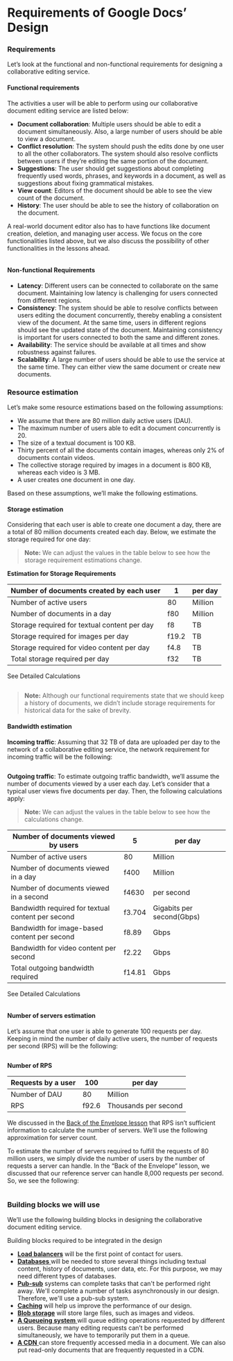 # Requirements of Google Docs’ Design

### Requirements <a href="#requirements-0" id="requirements-0"></a>

Let’s look at the functional and non-functional requirements for designing a collaborative editing service.

#### Functional requirements <a href="#functional-requirements-1" id="functional-requirements-1"></a>

The activities a user will be able to perform using our collaborative document editing service are listed below:

* **Document collaboration**: Multiple users should be able to edit a document simultaneously. Also, a large number of users should be able to view a document.
* **Conflict resolution**: The system should push the edits done by one user to all the other collaborators. The system should also resolve conflicts between users if they’re editing the same portion of the document.
* **Suggestions**: The user should get suggestions about completing frequently used words, phrases, and keywords in a document, as well as suggestions about fixing grammatical mistakes.
* **View count**: Editors of the document should be able to see the view count of the document.
* **History**: The user should be able to see the history of collaboration on the document.

A real-world document editor also has to have functions like document creation, deletion, and managing user access. We focus on the core functionalities listed above, but we also discuss the possibility of other functionalities in the lessons ahead.

<figure><img src="https://kuweiguge.github.io/Grokking-Modern-System-Design-Interview-Gitbook/assets/Screenshot 2023-09-06 at 2.29.57 AM.png" alt=""><figcaption></figcaption></figure>

#### Non-functional Requirements <a href="#non-functional-requirements-0" id="non-functional-requirements-0"></a>

* **Latency**: Different users can be connected to collaborate on the same document. Maintaining low latency is challenging for users connected from different regions.
* **Consistency**: The system should be able to resolve conflicts between users editing the document concurrently, thereby enabling a consistent view of the document. At the same time, users in different regions should see the updated state of the document. Maintaining consistency is important for users connected to both the same and different zones.
* **Availability**: The service should be available at all times and show robustness against failures.
* **Scalability**: A large number of users should be able to use the service at the same time. They can either view the same document or create new documents.

### Resource estimation <a href="#resource-estimation-0" id="resource-estimation-0"></a>

Let’s make some resource estimations based on the following assumptions:

* We assume that there are 80 million daily active users (DAU).
* The maximum number of users able to edit a document concurrently is 20.
* The size of a textual document is 100 KB.
* Thirty percent of all the documents contain images, whereas only 2% of documents contain videos.
* The collective storage required by images in a document is 800 KB, whereas each video is 3 MB.
* A user creates one document in one day.

Based on these assumptions, we’ll make the following estimations.

#### Storage estimation <a href="#storage-estimation-1" id="storage-estimation-1"></a>

Considering that each user is able to create one document a day, there are a total of 80 million documents created each day. Below, we estimate the storage required for one day:

> **Note:** We can adjust the values in the table below to see how the storage requirement estimations change.

**Estimation for Storage Requirements**

| Number of documents created by each user     | 1     | per day |
| -------------------------------------------- | ----- | ------- |
| Number of active users                       | 80    | Million |
| Number of documents in a day                 | f80   | Million |
| Storage required for textual content per day | f8    | TB      |
| Storage required for images per day          | f19.2 | TB      |
| Storage required for video content per day   | f4.8  | TB      |
| Total storage required per day               | f32   | TB      |

See Detailed Calculations

<figure><img src="https://kuweiguge.github.io/Grokking-Modern-System-Design-Interview-Gitbook/assets/Screenshot 2023-09-06 at 2.30.32 AM.png" alt=""><figcaption></figcaption></figure>

> **Note:** Although our functional requirements state that we should keep a history of documents, we didn’t include storage requirements for historical data for the sake of brevity.

#### Bandwidth estimation <a href="#bandwidth-estimation-0" id="bandwidth-estimation-0"></a>

**Incoming traffic**: Assuming that 32 TB of data are uploaded per day to the network of a collaborative editing service, the network requirement for incoming traffic will be the following:

<figure><img src="https://kuweiguge.github.io/Grokking-Modern-System-Design-Interview-Gitbook/assets/Screenshot 2023-09-06 at 2.31.11 AM.png" alt=""><figcaption></figcaption></figure>

**Outgoing traffic**: To estimate outgoing traffic bandwidth, we’ll assume the number of documents viewed by a user each day. Let’s consider that a typical user views five documents per day. Then, the following calculations apply:

> **Note:** We can adjust the values in the table below to see how the calculations change.



| Number of documents viewed by users               | 5      | per day                   |
| ------------------------------------------------- | ------ | ------------------------- |
| Number of active users                            | 80     | Million                   |
| Number of documents viewed in a day               | f400   | Million                   |
| Number of documents viewed in a second            | f4630  | per second                |
| Bandwidth required for textual content per second | f3.704 | Gigabits per second(Gbps) |
| Bandwidth for image-based content per second      | f8.89  | Gbps                      |
| Bandwidth for video content per second            | f2.22  | Gbps                      |
| Total outgoing bandwidth required                 | f14.81 | Gbps                      |

See Detailed Calculations

<figure><img src="https://kuweiguge.github.io/Grokking-Modern-System-Design-Interview-Gitbook/assets/Screenshot 2023-09-06 at 2.31.44 AM.png" alt=""><figcaption></figcaption></figure>

#### Number of servers estimation <a href="#number-of-servers-estimation-0" id="number-of-servers-estimation-0"></a>

Let’s assume that one user is able to generate 100 requests per day. Keeping in mind the number of daily active users, the number of requests per second (RPS) will be the following:

<figure><img src="https://kuweiguge.github.io/Grokking-Modern-System-Design-Interview-Gitbook/assets/Screenshot 2023-09-06 at 2.31.59 AM.png" alt=""><figcaption></figcaption></figure>

**Number of RPS**

| Requests by a user | 100   | per day              |
| ------------------ | ----- | -------------------- |
| Number of DAU      | 80    | Million              |
| RPS                | f92.6 | Thousands per second |

We discussed in the [Back of the Envelope lesson](../back-of-the-envelope-calculations/put-back-of-the-envelope-numbers-in-perspective.md) that RPS isn’t sufficient information to calculate the number of servers. We’ll use the following approximation for server count.

To estimate the number of servers required to fulfill the requests of 80 million users, we simply divide the number of users by the number of requests a server can handle. In the “Back of the Envelope” lesson, we discussed that our reference server can handle 8,000 requests per second. So, we see the following:

<figure><img src="https://kuweiguge.github.io/Grokking-Modern-System-Design-Interview-Gitbook/assets/Screenshot 2023-09-06 at 2.32.53 AM.png" alt=""><figcaption></figcaption></figure>

### Building blocks we will use <a href="#building-blocks-we-will-use-0" id="building-blocks-we-will-use-0"></a>

We’ll use the following building blocks in designing the collaborative document editing service.

Building blocks required to be integrated in the design

* [**Load balancers**](../load-balancers/introduction-to-load-balancers.md) will be the first point of contact for users.
* [**Databases** ](../databases/introduction-to-databases.md)will be needed to store several things including textual content, history of documents, user data, etc. For this purpose, we may need different types of databases.
* [**Pub-sub**](../pub-sub/system-design-the-pub-sub-abstraction.md) systems can complete tasks that can't be performed right away. We'll complete a number of tasks asynchronously in our design. Therefore, we'll use a pub-sub system.
* [**Caching**](../distributed-cache/system-design-the-distributed-cache.md) will help us improve the performance of our design.
* [**Blob storage**](../blob-store/system-design-a-blob-store.md) will store large files, such as images and videos.
* [**A Queueing system** ](../distributed-messaging-queue/system-design-the-distributed-messaging-queue.md)will queue editing operations requested by different users. Because many editing requests can’t be performed simultaneously, we have to temporarily put them in a queue.
* [**A CDN** ](../content-delivery-network-cdn/system-design-the-content-delivery-network-cdn.md)can store frequently accessed media in a document. We can also put read-only documents that are frequently requested in a CDN.
